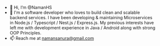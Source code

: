- 👋 Hi, I’m @NamanHS
- 👀 I'm a software developer who loves to build clean and scalable backend services. 
     I have been developing & maintaining Microservices in Node.js / Typescript / Nest.js / Express.js.
     My previous interests have left me with development experience in Java / Android along with strong OOP Principles.
- 📫 Reach me at namansanura@gmail.com

<!---
NamanHS/NamanHS is a ✨ special ✨ repository because its `README.md` (this file) appears on your GitHub profile.
You can click the Preview link to take a look at your changes.
--->
